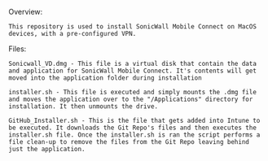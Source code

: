 Overview:
  
    This repository is used to install SonicWall Mobile Connect on MacOS devices, with a pre-configured VPN.

Files:
  
    Sonicwall_VD.dmg - This file is a virtual disk that contain the data and application for SonicWall Mobile Connect. It's contents will get moved into the application folder during installation

    installer.sh - This file is executed and simply mounts the .dmg file and moves the application over to the "/Applications" directory for installation. It then unmounts the drive.

    GitHub_Installer.sh - This is the file that gets added into Intune to be executed. It downloads the Git Repo's files and then executes the installer.sh file. Once the installer.sh is ran the script performs a file clean-up to remove the files from the Git Repo leaving behind just the application. 

